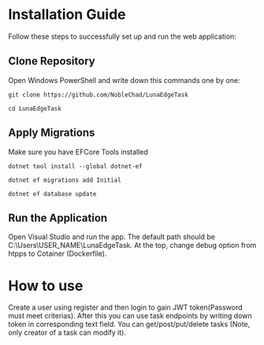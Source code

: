 # Installation Guide

Follow these steps to successfully set up and run the web application:

## Clone Repository
Open Windows PowerShell and write down this commands one by one:
```
git clone https://github.com/NobleChad/LunaEdgeTask
```
```
cd LunaEdgeTask
```
## Apply Migrations
Make sure you have EFCore Tools installed
```
dotnet tool install --global dotnet-ef
```
```
dotnet ef migrations add Initial
```
```
dotnet ef database update
```
## Run the Application
Open Visual Studio and run the app. The default path should be C:\Users\USER_NAME\LunaEdgeTask. At the top, change debug option from htpps to Cotainer (Dockerfile).

# How to use
Create a user using register and then login to gain JWT token(Password must meet criterias). After this you can use task endpoints by writing down token in corresponding text field. You can get/post/put/delete tasks (Note, only creator of a task can modify it).
